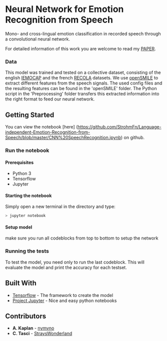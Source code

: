 # Neural Network for Emotion Recognition from Speech

Mono- and cross-lingual emotion classification in recorded speech through a convolutional neural network.

For detailed information of this work you are welcome to read my [PAPER](https://github.com/StrohmFn/Language-independent-Emotion-Recognition-from-Speech/blob/master/language-independent-emotion.pdf).

### Data
This model was trained and tested on a collective dataset, 
consisting of the english [IEMOCAP](https://sail.usc.edu/iemocap/)
and the french [RECOLA](http://diuf.unifr.ch/diva/recola/index.html) datasets.
We use [openSMILE](https://mediatum.ub.tum.de/doc/1082431/1082431.pdf) to extract different features from the speech signals.
The used config files and the resulting features can be found in the 'openSMILE' folder.
The Python script in the 'Preprocessing' folder transfers this extracted information into the right format to feed our neural network.

## Getting Started
You can view the notebook [here] (https://github.com/StrohmFn/Language-independent-Emotion-Recognition-from-Speech/blob/master/CNN%20SpeechRecognition.ipynb) on github. 
### Run the notebook
#### Prerequisites
- Python 3
- Tensorflow
- Jupyter

#### Starting the notebook
Simply open a new terminal in the directory and type:
```bash
> jupyter notebook
```
#### Setup model
make sure you run all codeblocks from top to bottom to setup the network

### Running the tests
To test the model, you need only to run the last codeblock.
This will evaluate the model and print the accuracy for each testset.


## Built With

* [Tensorflow](https://www.tensorflow.org/) - The framework to create the model
* [Project Jupyter](https://jupyter.org/) - Nice and easy python notebooks


## Contributors

* **A. Kaplan** - [nymvno](https://github.com/nymvno)
* **C. Tasci** - [StraysWonderland](https://github.com/StraysWonderland)

